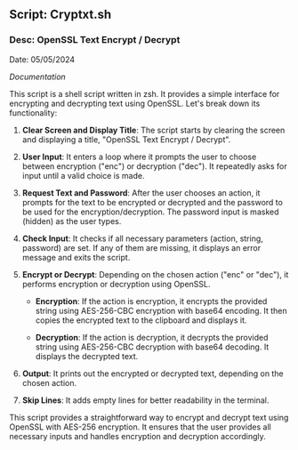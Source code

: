 ## Script: Cryptxt.sh
### Desc: OpenSSL Text Encrypt / Decrypt
Date: 05/05/2024

_Documentation_

This script is a shell script written in zsh. It provides a simple interface for encrypting and decrypting text using OpenSSL. Let's break down its functionality:

1. **Clear Screen and Display Title**: The script starts by clearing the screen and displaying a title, "OpenSSL Text Encrypt / Decrypt".

2. **User Input**: It enters a loop where it prompts the user to choose between encryption ("enc") or decryption ("dec"). It repeatedly asks for input until a valid choice is made.

3. **Request Text and Password**: After the user chooses an action, it prompts for the text to be encrypted or decrypted and the password to be used for the encryption/decryption. The password input is masked (hidden) as the user types.

4. **Check Input**: It checks if all necessary parameters (action, string, password) are set. If any of them are missing, it displays an error message and exits the script.

5. **Encrypt or Decrypt**: Depending on the chosen action ("enc" or "dec"), it performs encryption or decryption using OpenSSL.

   - **Encryption**: If the action is encryption, it encrypts the provided string using AES-256-CBC encryption with base64 encoding. It then copies the encrypted text to the clipboard and displays it.
   
   - **Decryption**: If the action is decryption, it decrypts the provided string using AES-256-CBC decryption with base64 decoding. It displays the decrypted text.

6. **Output**: It prints out the encrypted or decrypted text, depending on the chosen action.

7. **Skip Lines**: It adds empty lines for better readability in the terminal.

This script provides a straightforward way to encrypt and decrypt text using OpenSSL with AES-256 encryption. It ensures that the user provides all necessary inputs and handles encryption and decryption accordingly.